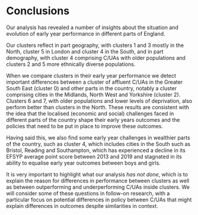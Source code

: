 # Conclusions

Our analysis has revealed a number of insights about the situation and evolution of early year performance in different parts of England. 

Our clusters reflect in part geography, with clusters 1 and 3 mostly in the North, cluster 5 in London and cluster 4 in the South, and in part demography, with cluster 4 comprising C/UAs with older populations and clusters 2 and 5 more ethnically diverse populations.  

When we compare clusters in their early year performance we detect important differences between a cluster of affluent C/UAs in the Greater South East (cluster 0) and other parts in the country, notably a cluster comprising cities in the Midlands, North West and Yorkshire (cluster 2). Clusters 6 and 7, with older populations and lower levels of deprivation, also perform better than clusters in the North. These results are consistent with the idea that the localised (economic and social) challenges faced in different parts of the country shape their early years outcomes and the policies that need to be put in place to improve these outcomes. 

Having said this, we also find some early year challenges in wealthier parts of the country, such as cluster 4, which includes cities in the South such as Bristol, Reading and Southampton, which has experienced a decline in its EFSYP average point score between 2013 and 2019 and stagnated in its ability to equalise early year outcomes between boys and girls.

It is very important to highlight what our analysis _has not done_, which is to explain the reason for differences in performance between clusters as well as between outperforming and underperforming C/UAs inside clusters. We will consider some of these questions in follow-on research, with a particular focus on potential differences in policy between C/UAs that might explain differences in outcomes despite similarities in context.




